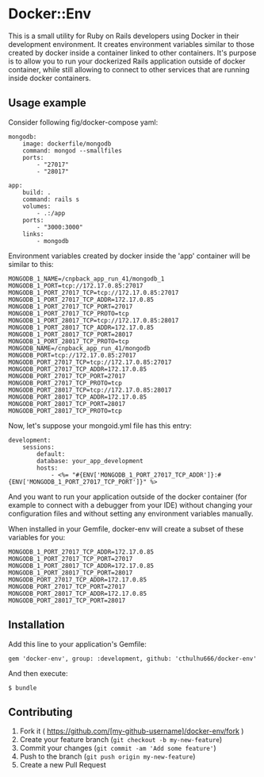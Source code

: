 # Docker::Env

This is a small utility for Ruby on Rails developers using Docker in their development environment.
It creates environment variables similar to those created by docker inside a container linked to other containers.
It's purpose is to allow you to run your dockerized Rails application outside of docker container,
while still allowing to connect to other services that are running inside docker containers.

## Usage example

Consider following fig/docker-compose yaml:

    mongodb:
        image: dockerfile/mongodb
        command: mongod --smallfiles
        ports:
            - "27017"
            - "28017"

    app:
        build: .
        command: rails s
        volumes:
            - .:/app
        ports:
            - "3000:3000"
        links:
            - mongodb

Environment variables created by docker inside the 'app' container will be similar to this:

    MONGODB_1_NAME=/cnpback_app_run_41/mongodb_1
    MONGODB_1_PORT=tcp://172.17.0.85:27017
    MONGODB_1_PORT_27017_TCP=tcp://172.17.0.85:27017
    MONGODB_1_PORT_27017_TCP_ADDR=172.17.0.85
    MONGODB_1_PORT_27017_TCP_PORT=27017
    MONGODB_1_PORT_27017_TCP_PROTO=tcp
    MONGODB_1_PORT_28017_TCP=tcp://172.17.0.85:28017
    MONGODB_1_PORT_28017_TCP_ADDR=172.17.0.85
    MONGODB_1_PORT_28017_TCP_PORT=28017
    MONGODB_1_PORT_28017_TCP_PROTO=tcp
    MONGODB_NAME=/cnpback_app_run_41/mongodb
    MONGODB_PORT=tcp://172.17.0.85:27017
    MONGODB_PORT_27017_TCP=tcp://172.17.0.85:27017
    MONGODB_PORT_27017_TCP_ADDR=172.17.0.85
    MONGODB_PORT_27017_TCP_PORT=27017
    MONGODB_PORT_27017_TCP_PROTO=tcp
    MONGODB_PORT_28017_TCP=tcp://172.17.0.85:28017
    MONGODB_PORT_28017_TCP_ADDR=172.17.0.85
    MONGODB_PORT_28017_TCP_PORT=28017
    MONGODB_PORT_28017_TCP_PROTO=tcp

Now, let's suppose your mongoid.yml file has this entry:

    development:
        sessions:
            default:
            database: your_app_development
            hosts:
                - <%= "#{ENV['MONGODB_1_PORT_27017_TCP_ADDR']}:#{ENV['MONGODB_1_PORT_27017_TCP_PORT']}" %>

And you want to run your application outside of the docker container
(for example to connect with a debugger from your IDE)
without changing your configuration files
and without setting any environment variables manually.

When installed in your Gemfile, docker-env will create a subset of these variables for you:

    MONGODB_1_PORT_27017_TCP_ADDR=172.17.0.85
    MONGODB_1_PORT_27017_TCP_PORT=27017
    MONGODB_1_PORT_28017_TCP_ADDR=172.17.0.85
    MONGODB_1_PORT_28017_TCP_PORT=28017
    MONGODB_PORT_27017_TCP_ADDR=172.17.0.85
    MONGODB_PORT_27017_TCP_PORT=27017
    MONGODB_PORT_28017_TCP_ADDR=172.17.0.85
    MONGODB_PORT_28017_TCP_PORT=28017

## Installation

Add this line to your application's Gemfile:

    gem 'docker-env', group: :development, github: 'cthulhu666/docker-env'

And then execute:

    $ bundle

## Contributing

1. Fork it ( https://github.com/[my-github-username]/docker-env/fork )
2. Create your feature branch (`git checkout -b my-new-feature`)
3. Commit your changes (`git commit -am 'Add some feature'`)
4. Push to the branch (`git push origin my-new-feature`)
5. Create a new Pull Request
